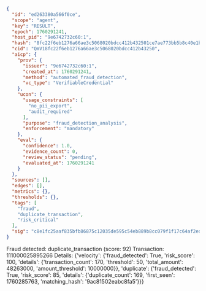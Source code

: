 ```json
{
  "id": "ed263380a566f0ce",
  "scope": "agent",
  "key": "RESULT",
  "epoch": 1760291241,
  "host_pid": "9e6742732c60:1",
  "hash": "8fc22f6eb1276a66ae3c5068020bdcc412b432501ce7ae773bb5b8c40e1b295e",
  "cid": "QmV18fc22f6eb1276a66ae3c5068020bdcc412b43250",
  "aicp": {
    "prov": {
      "issuer": "9e6742732c60:1",
      "created_at": 1760291241,
      "method": "automated_fraud_detection",
      "vc_type": "VerifiableCredential"
    },
    "ucon": {
      "usage_constraints": [
        "no_pii_export",
        "audit_required"
      ],
      "purpose": "fraud_detection_analysis",
      "enforcement": "mandatory"
    },
    "eval": {
      "confidence": 1.0,
      "evidence_count": 0,
      "review_status": "pending",
      "evaluated_at": 1760291241
    }
  },
  "sources": [],
  "edges": [],
  "metrics": {},
  "thresholds": {},
  "tags": [
    "fraud",
    "duplicate_transaction",
    "risk_critical"
  ],
  "sig": "c8e1fc25aaf835bfb86875c12035de595c54eb889b8cc079f1f17c64af2ed275"
}
```

Fraud detected: duplicate_transaction (score: 92)
Transaction: 111000025895266
Details: {'velocity': {'fraud_detected': True, 'risk_score': 100, 'details': {'transaction_count': 170, 'threshold': 50, 'total_amount': 48263000, 'amount_threshold': 10000000}}, 'duplicate': {'fraud_detected': True, 'risk_score': 85, 'details': {'duplicate_count': 169, 'first_seen': 1760285763, 'matching_hash': '9ac81502eabc8fa5'}}}